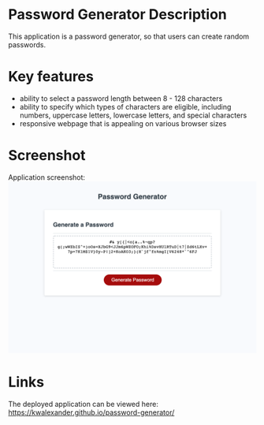 # Password Generator Description
This application is a password generator, so that users can create random passwords.

# Key features
* ability to select a password length between 8 - 128 characters
* ability to specify which types of characters are eligible, including numbers, uppercase letters, lowercase letters, and special characters
* responsive webpage that is appealing on various browser sizes

# Screenshot
Application screenshot: ![here](Develop/assets/Password_Generator_Screenshot.png?raw=true "here")

# Links
The deployed application can be viewed here: https://kwalexander.github.io/password-generator/
